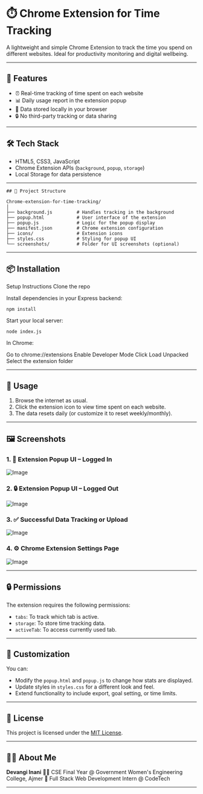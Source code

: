 # ⏱️ Chrome Extension for Time Tracking

A lightweight and simple Chrome Extension to track the time you spend on different websites. Ideal for productivity monitoring and digital wellbeing.

---

## 🚀 Features

- ⏰ Real-time tracking of time spent on each website
- 📊 Daily usage report in the extension popup
- 💾 Data stored locally in your browser
- 🔒 No third-party tracking or data sharing

---

## 🛠️ Tech Stack

- HTML5, CSS3, JavaScript
- Chrome Extension APIs (`background`, `popup`, `storage`)
- Local Storage for data persistence

---
```
## 📂 Project Structure

Chrome-extension-for-time-tracking/
│
├── background.js         # Handles tracking in the background
├── popup.html            # User interface of the extension
├── popup.js              # Logic for the popup display
├── manifest.json         # Chrome extension configuration
├── icons/                # Extension icons
├── styles.css            # Styling for popup UI
└── screenshots/          # Folder for UI screenshots (optional)

````

---

## 📦 Installation

Setup Instructions
Clone the repo

Install dependencies in your Express backend:
```
npm install
````
Start your local server:
```
node index.js
````
In Chrome:

Go to chrome://extensions
Enable Developer Mode
Click Load Unpacked
Select the extension folder

---

## 🧪 Usage

1. Browse the internet as usual.
2. Click the extension icon to view time spent on each website.
3. The data resets daily (or customize it to reset weekly/monthly).

---

## 🖼️ Screenshots

### 1. 📌 Extension Popup UI – Logged In

![Image](https://github.com/user-attachments/assets/239b1b75-2bd0-4025-8a2c-69e50443c11c)

### 2. 🔒 Extension Popup UI – Logged Out

![Image](https://github.com/user-attachments/assets/84986959-60e4-42fe-9cee-f9214608bfca)

### 3. ✅ Successful Data Tracking or Upload

![Image](https://github.com/user-attachments/assets/09310e53-ca41-4a52-9c7d-6c66fea541e8)

### 4. ⚙️ Chrome Extension Settings Page

![Image](https://github.com/user-attachments/assets/40c716ec-d417-4400-abd6-7c3a15298bbb)

---

## 🔒 Permissions

The extension requires the following permissions:

* `tabs`: To track which tab is active.
* `storage`: To store time tracking data.
* `activeTab`: To access currently used tab.

---

## 📝 Customization

You can:

* Modify the `popup.html` and `popup.js` to change how stats are displayed.
* Update styles in `styles.css` for a different look and feel.
* Extend functionality to include export, goal setting, or time limits.

---

## 📄 License

This project is licensed under the [MIT License](LICENSE).

---

## 🙋‍♀️ About Me

**Devangi Inani**
👩‍🎓 CSE Final Year @ Government Women's Engineering College, Ajmer
🎨 Full Stack Web Development Intern @ CodeTech

---

